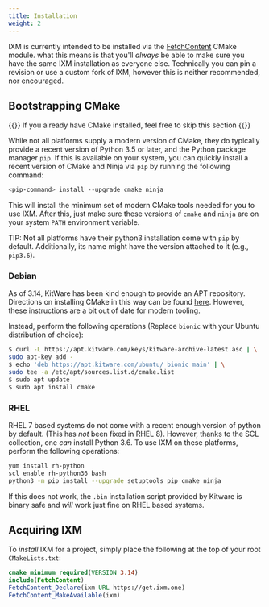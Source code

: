 ```yaml
---
title: Installation
weight: 2
---
```


IXM is currently intended to be installed via the [FetchContent][] CMake module.
what this means is that you'll *always* be able to make sure you have the same
IXM installation as everyone else. Technically you can pin a revision or use a
custom fork of IXM, however this is neither recommended, nor encouraged.

## Bootstrapping CMake

{{<note>}}
If you already have CMake installed, feel free to skip this section
{{</note>}}

While not all platforms supply a modern version of CMake, they do typically
provide a recent version of Python 3.5 or later, and the Python package
manager `pip`. If this is available on your system, you can quickly install a
recent version of CMake and Ninja via `pip` by running the following command:

```bash
<pip-command> install --upgrade cmake ninja
```

This will install the minimum set of modern CMake tools needed for you to use
IXM. After this, just make sure these versions of `cmake` and `ninja` are on
your system `PATH` environment variable.

TIP: Not all platforms have their python3 installation come with `pip` by
default. Additionally, its name might have the version attached to it (e.g.,
`pip3.6`).

### Debian

As of 3.14, KitWare has been kind enough to provide an APT repository.
Directions on installing CMake in this way can be found [here][]. However,
these instructions are a bit out of date for modern tooling.

Instead, perform the following operations (Replace `bionic` with your Ubuntu
distribution of choice):

```bash
$ curl -L https://apt.kitware.com/keys/kitware-archive-latest.asc | \
sudo apt-key add -
$ echo 'deb https://apt.kitware.com/ubuntu/ bionic main' | \
sudo tee -a /etc/apt/sources.list.d/cmake.list
$ sudo apt update
$ sudo apt install cmake
```

### RHEL

RHEL 7 based systems do not come with a recent enough version of python by
default. (This has *not* been fixed in RHEL 8). However, thanks to the SCL
collection, one *can* install Python 3.6. To use IXM on these platforms,
perform the following operations:

```bash
yum install rh-python
scl enable rh-python36 bash
python3 -m pip install --upgrade setuptools pip cmake ninja
```

If this does not work, the `.bin` installation script provided by Kitware is
binary safe and *will* work just fine on RHEL based systems.

## Acquiring IXM

To *install* IXM for a project, simply place the following at the top of your
root `CMakeLists.txt`:

```cmake
cmake_minimum_required(VERSION 3.14)
include(FetchContent)
FetchContent_Declare(ixm URL https://get.ixm.one)
FetchContent_MakeAvailable(ixm)
```

[FetchContent]: https://cmake.org/cmake/help/v3.14/module/FetchContent.html
[here]: https://apt.kitware.com/